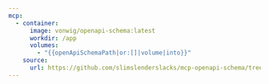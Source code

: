```yaml
---
mcp:
  - container:
      image: vonwig/openapi-schema:latest
      workdir: /app
      volumes:
        - "{{openApiSchemaPath|or:[]|volume|into}}"
    source:
      url: https://github.com/slimslenderslacks/mcp-openapi-schema/tree/main
---
```


